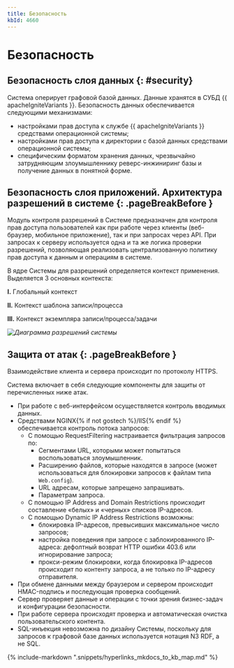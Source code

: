 ```yaml
---
title: Безопасность
kbId: 4660
---
```


# Безопасность

## Безопасность слоя данных {: #security}

Система оперирует графовой базой данных. Данные хранятся в СУБД {{ apacheIgniteVariants }}. Безопасность данных обеспечивается следующими механизмами:

- настройками прав доступа к службе {{ apacheIgniteVariants }} средствами операционной системы;
- настройками прав доступа к директории с базой данных средствами операционной системы;
- специфическим форматом хранения данных, чрезвычайно затрудняющим злоумышленнику реверс-инжиниринг базы и получение данных в понятной форме.

## Безопасность слоя приложений. Архитектура разрешений в системе {: .pageBreakBefore }

Модуль контроля разрешений в Системе предназначен для контроля прав доступа пользователей как при работе через клиенты (веб-браузер, мобильное приложение), так и при запросах через API. При запросах к серверу используется одна и та же логика проверки разрешений, позволяющая реализовать централизованную политику прав доступа к данным и операциям в системе.

В ядре Системы для разрешений определяется контекст применения. Выделяется 3 основных контекста:

**I.** Глобальный контекст

**II.** Контекст шаблона записи/процесса

**III.** Контекст экземпляра записи/процесса/задачи

_![Диаграмма разрешений системы](https://kb.comindware.ru/assets/img_63bcfad7d41bc.png)_

## Защита от атак {: .pageBreakBefore }

Взаимодействие клиента и сервера происходит по протоколу HTTPS.

Система включает в себя следующие компоненты для защиты от перечисленных ниже атак.

- При работе с веб-интерфейсом осуществляется контроль вводимых данных.
- Средствами NGINX{% if not gostech %}/IIS{% endif %} обеспечивается контроль потока запросов:
    - С помощью RequestFiltering настраивается фильтрация запросов по:
        - Сегментами URL, которыми может попытаться воспользоваться злоумышленник.
        - Расширению файлов, которые находятся в запросе (может использоваться для блокировки запросов к файлам типа `Web.config`).
        - URL адресам, которые запрещено запрашивать.
        - Параметрам запроса.
    - С помощью IP Address and Domain Restrictions происходит составление «белых» и «черных» списков IP-адресов.
    - С помощью Dynamic IP Address Restrictions возможны:
        - блокировка IP-адресов, превысивших максимальное число запросов;
        - настройка поведения при запросе с заблокированного IP-адреса: дефолтный возврат HTTP ошибки 403.6 или игнорирование запроса;
        - прокси-режим блокировки, когда блокировка IP-адресов происходит по контенту запроса, а не только по IP-адресу отправителя.
- При обмене данными между браузером и сервером происходит HMAC-подпись и последующая проверка сообщений.
- Сервер проверяет данные и операции с точки зрения бизнес-задач и конфигурации безопасности.
- При работе сервера происходят проверка и автоматическая очистка пользовательского контента.
- SQL-инъекция невозможна по дизайну Системы, поскольку для запросов к графовой базе данных используется нотация N3 RDF, а не SQL.

{% include-markdown ".snippets/hyperlinks_mkdocs_to_kb_map.md" %}